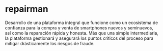 # repairman
Desarrollo de una plataforma integral que funcione como un ecosistema de confianza para la compra y venta de smartphones nuevos y  seminuevos, así como la reparación rápida y honesta. Más que una simple intermediaria, la plataforma gestionará y asegurará los puntos críticos del proceso para mitigar drásticamente los riesgos de fraude.
